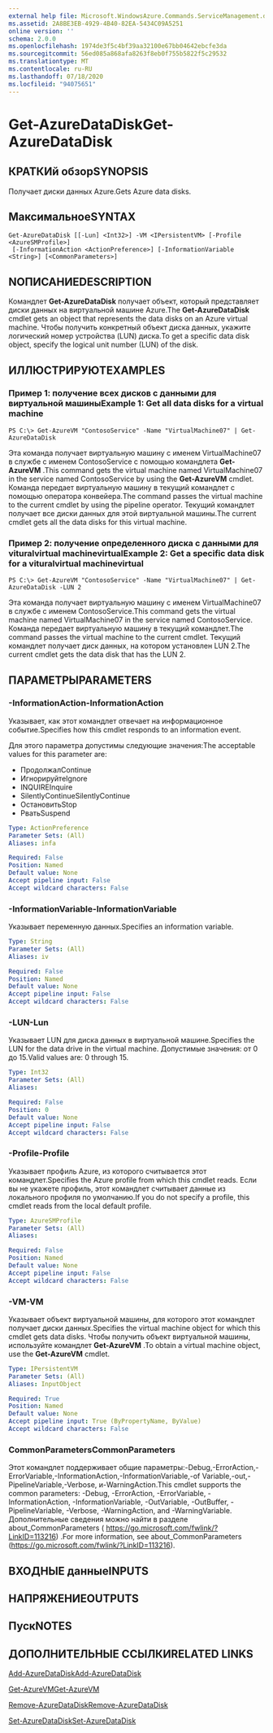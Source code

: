 ```yaml
---
external help file: Microsoft.WindowsAzure.Commands.ServiceManagement.dll-Help.xml
ms.assetid: 2A8BE3EB-4929-4B40-82EA-5434C09A5251
online version: ''
schema: 2.0.0
ms.openlocfilehash: 1974de3f5c4bf39aa32100e67bb04642ebcfe3da
ms.sourcegitcommit: 56ed085a868afa8263f8eb0f755b5822f5c29532
ms.translationtype: MT
ms.contentlocale: ru-RU
ms.lasthandoff: 07/18/2020
ms.locfileid: "94075651"
---
```

# <span data-ttu-id="f6d92-101">Get-AzureDataDisk</span><span class="sxs-lookup"><span data-stu-id="f6d92-101">Get-AzureDataDisk</span></span>

## <span data-ttu-id="f6d92-102">КРАТКИй обзор</span><span class="sxs-lookup"><span data-stu-id="f6d92-102">SYNOPSIS</span></span>
<span data-ttu-id="f6d92-103">Получает диски данных Azure.</span><span class="sxs-lookup"><span data-stu-id="f6d92-103">Gets Azure data disks.</span></span>

## <span data-ttu-id="f6d92-104">Максимальное</span><span class="sxs-lookup"><span data-stu-id="f6d92-104">SYNTAX</span></span>

```
Get-AzureDataDisk [[-Lun] <Int32>] -VM <IPersistentVM> [-Profile <AzureSMProfile>]
 [-InformationAction <ActionPreference>] [-InformationVariable <String>] [<CommonParameters>]
```

## <span data-ttu-id="f6d92-105">NОПИСАНИЕ</span><span class="sxs-lookup"><span data-stu-id="f6d92-105">DESCRIPTION</span></span>
<span data-ttu-id="f6d92-106">Командлет **Get-AzureDataDisk** получает объект, который представляет диски данных на виртуальной машине Azure.</span><span class="sxs-lookup"><span data-stu-id="f6d92-106">The **Get-AzureDataDisk** cmdlet gets an object that represents the data disks on an Azure virtual machine.</span></span>
<span data-ttu-id="f6d92-107">Чтобы получить конкретный объект диска данных, укажите логический номер устройства (LUN) диска.</span><span class="sxs-lookup"><span data-stu-id="f6d92-107">To get a specific data disk object, specify the logical unit number (LUN) of the disk.</span></span>

## <span data-ttu-id="f6d92-108">ИЛЛЮСТРИРУЮТ</span><span class="sxs-lookup"><span data-stu-id="f6d92-108">EXAMPLES</span></span>

### <span data-ttu-id="f6d92-109">Пример 1: получение всех дисков с данными для виртуальной машины</span><span class="sxs-lookup"><span data-stu-id="f6d92-109">Example 1: Get all data disks for a virtual machine</span></span>
```
PS C:\> Get-AzureVM "ContosoService" -Name "VirtualMachine07" | Get-AzureDataDisk
```

<span data-ttu-id="f6d92-110">Эта команда получает виртуальную машину с именем VirtualMachine07 в службе с именем ContosoService с помощью командлета **Get-AzureVM** .</span><span class="sxs-lookup"><span data-stu-id="f6d92-110">This command gets the virtual machine named VirtualMachine07 in the service named ContosoService by using the **Get-AzureVM** cmdlet.</span></span>
<span data-ttu-id="f6d92-111">Команда передает виртуальную машину в текущий командлет с помощью оператора конвейера.</span><span class="sxs-lookup"><span data-stu-id="f6d92-111">The command passes the virtual machine to the current cmdlet by using the pipeline operator.</span></span>
<span data-ttu-id="f6d92-112">Текущий командлет получает все диски данных для этой виртуальной машины.</span><span class="sxs-lookup"><span data-stu-id="f6d92-112">The current cmdlet gets all the data disks for this virtual machine.</span></span>

### <span data-ttu-id="f6d92-113">Пример 2: получение определенного диска с данными для vituralvirtual machinevirtual</span><span class="sxs-lookup"><span data-stu-id="f6d92-113">Example 2: Get a specific data disk for a vituralvirtual machinevirtual</span></span>
```
PS C:\> Get-AzureVM "ContosoService" -Name "VirtualMachine07" | Get-AzureDataDisk -LUN 2
```

<span data-ttu-id="f6d92-114">Эта команда получает виртуальную машину с именем VirtualMachine07 в службе с именем ContosoService.</span><span class="sxs-lookup"><span data-stu-id="f6d92-114">This command gets the virtual machine named VirtualMachine07 in the service named ContosoService.</span></span>
<span data-ttu-id="f6d92-115">Команда передает виртуальную машину в текущий командлет.</span><span class="sxs-lookup"><span data-stu-id="f6d92-115">The command passes the virtual machine to the current cmdlet.</span></span>
<span data-ttu-id="f6d92-116">Текущий командлет получает диск данных, на котором установлен LUN 2.</span><span class="sxs-lookup"><span data-stu-id="f6d92-116">The current cmdlet gets the data disk that has the LUN 2.</span></span>

## <span data-ttu-id="f6d92-117">ПАРАМЕТРЫ</span><span class="sxs-lookup"><span data-stu-id="f6d92-117">PARAMETERS</span></span>

### <span data-ttu-id="f6d92-118">-InformationAction</span><span class="sxs-lookup"><span data-stu-id="f6d92-118">-InformationAction</span></span>
<span data-ttu-id="f6d92-119">Указывает, как этот командлет отвечает на информационное событие.</span><span class="sxs-lookup"><span data-stu-id="f6d92-119">Specifies how this cmdlet responds to an information event.</span></span>

<span data-ttu-id="f6d92-120">Для этого параметра допустимы следующие значения:</span><span class="sxs-lookup"><span data-stu-id="f6d92-120">The acceptable values for this parameter are:</span></span>

- <span data-ttu-id="f6d92-121">Продолжал</span><span class="sxs-lookup"><span data-stu-id="f6d92-121">Continue</span></span>
- <span data-ttu-id="f6d92-122">Игнорируйте</span><span class="sxs-lookup"><span data-stu-id="f6d92-122">Ignore</span></span>
- <span data-ttu-id="f6d92-123">INQUIRE</span><span class="sxs-lookup"><span data-stu-id="f6d92-123">Inquire</span></span>
- <span data-ttu-id="f6d92-124">SilentlyContinue</span><span class="sxs-lookup"><span data-stu-id="f6d92-124">SilentlyContinue</span></span>
- <span data-ttu-id="f6d92-125">Остановить</span><span class="sxs-lookup"><span data-stu-id="f6d92-125">Stop</span></span>
- <span data-ttu-id="f6d92-126">Рвать</span><span class="sxs-lookup"><span data-stu-id="f6d92-126">Suspend</span></span>

```yaml
Type: ActionPreference
Parameter Sets: (All)
Aliases: infa

Required: False
Position: Named
Default value: None
Accept pipeline input: False
Accept wildcard characters: False
```

### <span data-ttu-id="f6d92-127">-InformationVariable</span><span class="sxs-lookup"><span data-stu-id="f6d92-127">-InformationVariable</span></span>
<span data-ttu-id="f6d92-128">Указывает переменную данных.</span><span class="sxs-lookup"><span data-stu-id="f6d92-128">Specifies an information variable.</span></span>

```yaml
Type: String
Parameter Sets: (All)
Aliases: iv

Required: False
Position: Named
Default value: None
Accept pipeline input: False
Accept wildcard characters: False
```

### <span data-ttu-id="f6d92-129">-LUN</span><span class="sxs-lookup"><span data-stu-id="f6d92-129">-Lun</span></span>
<span data-ttu-id="f6d92-130">Указывает LUN для диска данных в виртуальной машине.</span><span class="sxs-lookup"><span data-stu-id="f6d92-130">Specifies the LUN for the data drive in the virtual machine.</span></span>
<span data-ttu-id="f6d92-131">Допустимые значения: от 0 до 15.</span><span class="sxs-lookup"><span data-stu-id="f6d92-131">Valid values are: 0 through 15.</span></span>

```yaml
Type: Int32
Parameter Sets: (All)
Aliases: 

Required: False
Position: 0
Default value: None
Accept pipeline input: False
Accept wildcard characters: False
```

### <span data-ttu-id="f6d92-132">-Profile</span><span class="sxs-lookup"><span data-stu-id="f6d92-132">-Profile</span></span>
<span data-ttu-id="f6d92-133">Указывает профиль Azure, из которого считывается этот командлет.</span><span class="sxs-lookup"><span data-stu-id="f6d92-133">Specifies the Azure profile from which this cmdlet reads.</span></span>
<span data-ttu-id="f6d92-134">Если вы не укажете профиль, этот командлет считывает данные из локального профиля по умолчанию.</span><span class="sxs-lookup"><span data-stu-id="f6d92-134">If you do not specify a profile, this cmdlet reads from the local default profile.</span></span>

```yaml
Type: AzureSMProfile
Parameter Sets: (All)
Aliases: 

Required: False
Position: Named
Default value: None
Accept pipeline input: False
Accept wildcard characters: False
```

### <span data-ttu-id="f6d92-135">-VM</span><span class="sxs-lookup"><span data-stu-id="f6d92-135">-VM</span></span>
<span data-ttu-id="f6d92-136">Указывает объект виртуальной машины, для которого этот командлет получает диски данных.</span><span class="sxs-lookup"><span data-stu-id="f6d92-136">Specifies the virtual machine object for which this cmdlet gets data disks.</span></span>
<span data-ttu-id="f6d92-137">Чтобы получить объект виртуальной машины, используйте командлет **Get-AzureVM** .</span><span class="sxs-lookup"><span data-stu-id="f6d92-137">To obtain a virtual machine object, use the **Get-AzureVM** cmdlet.</span></span>

```yaml
Type: IPersistentVM
Parameter Sets: (All)
Aliases: InputObject

Required: True
Position: Named
Default value: None
Accept pipeline input: True (ByPropertyName, ByValue)
Accept wildcard characters: False
```

### <span data-ttu-id="f6d92-138">CommonParameters</span><span class="sxs-lookup"><span data-stu-id="f6d92-138">CommonParameters</span></span>
<span data-ttu-id="f6d92-139">Этот командлет поддерживает общие параметры:-Debug,-ErrorAction,-ErrorVariable,-InformationAction,-InformationVariable,-of Variable,-out,-PipelineVariable,-Verbose, и-WarningAction.</span><span class="sxs-lookup"><span data-stu-id="f6d92-139">This cmdlet supports the common parameters: -Debug, -ErrorAction, -ErrorVariable, -InformationAction, -InformationVariable, -OutVariable, -OutBuffer, -PipelineVariable, -Verbose, -WarningAction, and -WarningVariable.</span></span> <span data-ttu-id="f6d92-140">Дополнительные сведения можно найти в разделе about_CommonParameters ( https://go.microsoft.com/fwlink/?LinkID=113216) .</span><span class="sxs-lookup"><span data-stu-id="f6d92-140">For more information, see about_CommonParameters (https://go.microsoft.com/fwlink/?LinkID=113216).</span></span>

## <span data-ttu-id="f6d92-141">ВХОДНЫЕ данные</span><span class="sxs-lookup"><span data-stu-id="f6d92-141">INPUTS</span></span>

## <span data-ttu-id="f6d92-142">НАПРЯЖЕНИЕ</span><span class="sxs-lookup"><span data-stu-id="f6d92-142">OUTPUTS</span></span>

## <span data-ttu-id="f6d92-143">Пуск</span><span class="sxs-lookup"><span data-stu-id="f6d92-143">NOTES</span></span>

## <span data-ttu-id="f6d92-144">ДОПОЛНИТЕЛЬНЫЕ ССЫЛКИ</span><span class="sxs-lookup"><span data-stu-id="f6d92-144">RELATED LINKS</span></span>

[<span data-ttu-id="f6d92-145">Add-AzureDataDisk</span><span class="sxs-lookup"><span data-stu-id="f6d92-145">Add-AzureDataDisk</span></span>](./Add-AzureDataDisk.md)

[<span data-ttu-id="f6d92-146">Get-AzureVM</span><span class="sxs-lookup"><span data-stu-id="f6d92-146">Get-AzureVM</span></span>](./Get-AzureVM.md)

[<span data-ttu-id="f6d92-147">Remove-AzureDataDisk</span><span class="sxs-lookup"><span data-stu-id="f6d92-147">Remove-AzureDataDisk</span></span>](./Remove-AzureDataDisk.md)

[<span data-ttu-id="f6d92-148">Set-AzureDataDisk</span><span class="sxs-lookup"><span data-stu-id="f6d92-148">Set-AzureDataDisk</span></span>](./Set-AzureDataDisk.md)


